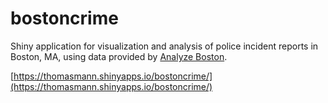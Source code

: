 # bostoncrime
Shiny application for visualization and analysis of police incident reports in Boston, MA, 
using data provided by [Analyze Boston](https://data.boston.gov/).

[https://thomasmann.shinyapps.io/bostoncrime/](https://thomasmann.shinyapps.io/bostoncrime/)
